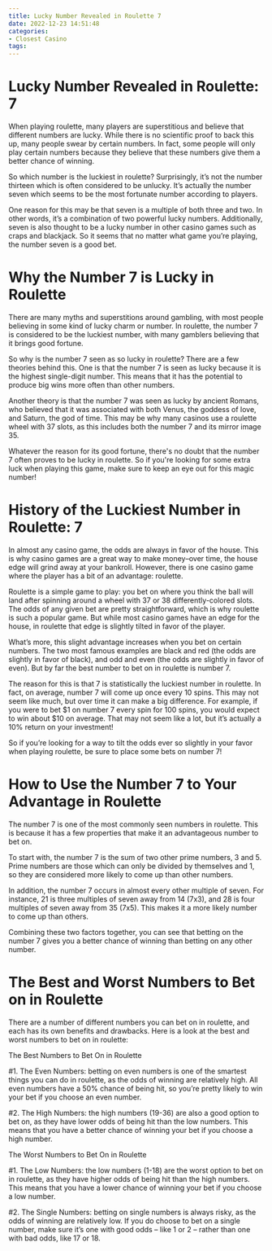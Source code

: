 ```yaml
---
title: Lucky Number Revealed in Roulette 7
date: 2022-12-23 14:51:48
categories:
- Closest Casino
tags:
---
```



#  Lucky Number Revealed in Roulette: 7

When playing roulette, many players are superstitious and believe that different numbers are lucky. While there is no scientific proof to back this up, many people swear by certain numbers. In fact, some people will only play certain numbers because they believe that these numbers give them a better chance of winning.

So which number is the luckiest in roulette? Surprisingly, it’s not the number thirteen which is often considered to be unlucky. It’s actually the number seven which seems to be the most fortunate number according to players.

One reason for this may be that seven is a multiple of both three and two. In other words, it’s a combination of two powerful lucky numbers. Additionally, seven is also thought to be a lucky number in other casino games such as craps and blackjack. So it seems that no matter what game you’re playing, the number seven is a good bet.

#  Why the Number 7 is Lucky in Roulette

There are many myths and superstitions around gambling, with most people believing in some kind of lucky charm or number. In roulette, the number 7 is considered to be the luckiest number, with many gamblers believing that it brings good fortune.

So why is the number 7 seen as so lucky in roulette? There are a few theories behind this. One is that the number 7 is seen as lucky because it is the highest single-digit number. This means that it has the potential to produce big wins more often than other numbers.

Another theory is that the number 7 was seen as lucky by ancient Romans, who believed that it was associated with both Venus, the goddess of love, and Saturn, the god of time. This may be why many casinos use a roulette wheel with 37 slots, as this includes both the number 7 and its mirror image 35.

Whatever the reason for its good fortune, there's no doubt that the number 7 often proves to be lucky in roulette. So if you're looking for some extra luck when playing this game, make sure to keep an eye out for this magic number!

#  History of the Luckiest Number in Roulette: 7

In almost any casino game, the odds are always in favor of the house. This is why casino games are a great way to make money–over time, the house edge will grind away at your bankroll. However, there is one casino game where the player has a bit of an advantage: roulette.

Roulette is a simple game to play: you bet on where you think the ball will land after spinning around a wheel with 37 or 38 differently-colored slots. The odds of any given bet are pretty straightforward, which is why roulette is such a popular game. But while most casino games have an edge for the house, in roulette that edge is slightly tilted in favor of the player.

What’s more, this slight advantage increases when you bet on certain numbers. The two most famous examples are black and red (the odds are slightly in favor of black), and odd and even (the odds are slightly in favor of even). But by far the best number to bet on in roulette is number 7.

The reason for this is that 7 is statistically the luckiest number in roulette. In fact, on average, number 7 will come up once every 10 spins. This may not seem like much, but over time it can make a big difference. For example, if you were to bet $1 on number 7 every spin for 100 spins, you would expect to win about $10 on average. That may not seem like a lot, but it’s actually a 10% return on your investment!

So if you’re looking for a way to tilt the odds ever so slightly in your favor when playing roulette, be sure to place some bets on number 7!

#  How to Use the Number 7 to Your Advantage in Roulette

The number 7 is one of the most commonly seen numbers in roulette. This is because it has a few properties that make it an advantageous number to bet on.

To start with, the number 7 is the sum of two other prime numbers, 3 and 5. Prime numbers are those which can only be divided by themselves and 1, so they are considered more likely to come up than other numbers.

In addition, the number 7 occurs in almost every other multiple of seven. For instance, 21 is three multiples of seven away from 14 (7x3), and 28 is four multiples of seven away from 35 (7x5). This makes it a more likely number to come up than others.

Combining these two factors together, you can see that betting on the number 7 gives you a better chance of winning than betting on any other number.

#  The Best and Worst Numbers to Bet on in Roulette

There are a number of different numbers you can bet on in roulette, and each has its own benefits and drawbacks. Here is a look at the best and worst numbers to bet on in roulette:

The Best Numbers to Bet On in Roulette

#1. The Even Numbers: betting on even numbers is one of the smartest things you can do in roulette, as the odds of winning are relatively high. All even numbers have a 50% chance of being hit, so you’re pretty likely to win your bet if you choose an even number.

#2. The High Numbers: the high numbers (19-36) are also a good option to bet on, as they have lower odds of being hit than the low numbers. This means that you have a better chance of winning your bet if you choose a high number.

The Worst Numbers to Bet On in Roulette

#1. The Low Numbers: the low numbers (1-18) are the worst option to bet on in roulette, as they have higher odds of being hit than the high numbers. This means that you have a lower chance of winning your bet if you choose a low number.

#2. The Single Numbers: betting on single numbers is always risky, as the odds of winning are relatively low. If you do choose to bet on a single number, make sure it’s one with good odds – like 1 or 2 – rather than one with bad odds, like 17 or 18.